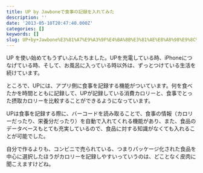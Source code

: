 ```yaml
---
title: UP by Jawboneで食事の記録を入れてみた
description: ''
date: '2013-05-10T20:47:40.000Z'
categories: []
keywords: []
slug: UP+by+Jawbone%E3%81%A7%E9%A3%9F%E4%BA%8B%E3%81%AE%E8%A8%98%E9%8C%B2%E3%82%92%E5%85%A5%E3%82%8C%E3%81%A6%E3%81%BF%E3%81%9F
---
```

UP を使い始めてもうずいぶんたちました。UPを充電している時、iPhoneにつなげている時、そして、お風呂に入っている時以外は、ずっとつけている生活を続けています。

ところで、UPには、アプリ側に食事を記録する機能がついています。何を食べたかを時間とともに記録して、UPが記録している消費カロリーと、食事でとった摂取カロリーを比較することができるようになっています。

UPは食事を記録する際に、バーコードを読み取ることで、食事の情報（カロリーだったり、栄養分だったり）を自動で入れてくれる機能があり、また、食品のデータベースもとても充実しているので、食品に対する知識がなくても入れることが可能でした。

自分で作るよりも、コンビニで売られている、つまりパッケージ化された食品を中心に選択したほうがカロリーを記録しやすいっていうのは、どことなく皮肉に聞こえますけどね。